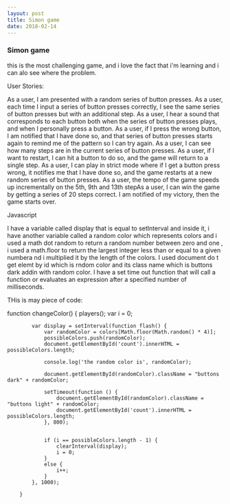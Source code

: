 ```yaml
---
layout: post
title: Simon game
date: 2018-02-14
---
```


### Simon game

this is the most challenging  game, and i love the fact that i'm learning and i can alo see where the problem.

User Stories:

As a user, I am presented with a random series of button presses.
As a user, each time I input a series of button presses correctly, I see the same series of button presses but with an additional step.
As a user, I hear a sound that corresponds to each button both when the series of button presses plays, and when I personally press a button.
As a user, if I press the wrong button, I am notified that I have done so, and that series of button presses starts again to remind me of the pattern so I can try again.
As a user, I can see how many steps are in the current series of button presses.
As a user, if I want to restart, I can hit a button to do so, and the game will return to a single step.
As a user, I can play in strict mode where if I get a button press wrong, it notifies me that I have done so, and the game restarts at a new random series of button presses.
As a user, the tempo of the game speeds up incrementally on the 5th, 9th and 13th stepAs a user, I can win the game by getting a series of 20 steps correct. I am notified of my victory, then the game starts over.


Javascript

I have a variable called display that is equal to setInterval and inside it, i have another variable called a random color which represents colors and i used a math dot random to return a random number between zero and one , i used a math.floor to return the largest integer less than or equal to a given numbera nd i multiplied it by the length of the colors. I used document do t get elemt by id which is  rndom color and its class name which is buttons dark addin with random color. I have a  set time out function that will call  a function or evaluates an expression after a specified number of milliseconds.

THis is may piece of code:

 function changeColor() {
            players();
            var i = 0;

            var display = setInterval(function flash() {
                var randomColor = colors[Math.floor(Math.random() * 4)];
                possibleColors.push(randomColor);
                document.getElementById('count').innerHTML = possibleColors.length;

                console.log('the random color is', randomColor);

                document.getElementById(randomColor).className = "buttons dark" + randomColor;

                setTimeout(function () {
                    document.getElementById(randomColor).className = "buttons light" + randomColor;
                    document.getElementById('count').innerHTML = possibleColors.length;
                }, 800);


                if (i == possibleColors.length - 1) {
                    clearInterval(display);
                    i = 0;
                }
                else {
                    i++;
                }
            }, 1000);

        }

